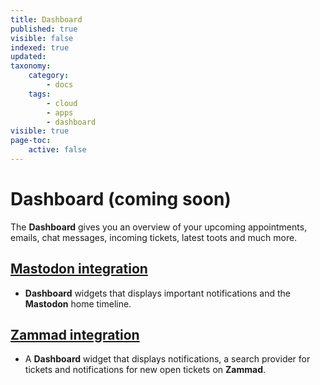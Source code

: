 ```yaml
---
title: Dashboard
published: true
visible: false
indexed: true
updated:
taxonomy:
    category:
        - docs
    tags:
        - cloud
        - apps
        - dashboard
visible: true
page-toc:
    active: false
---
```


# Dashboard (coming soon)

The **Dashboard** gives you an overview of your upcoming appointments, emails, chat messages, incoming tickets, latest toots and much more.

## [Mastodon integration](mastodon)
- **Dashboard** widgets that displays important notifications and the **Mastodon** home timeline.

## [Zammad integration](zammad)
- A **Dashboard** widget that displays notifications, a search provider for tickets and notifications for new open tickets on **Zammad**.

